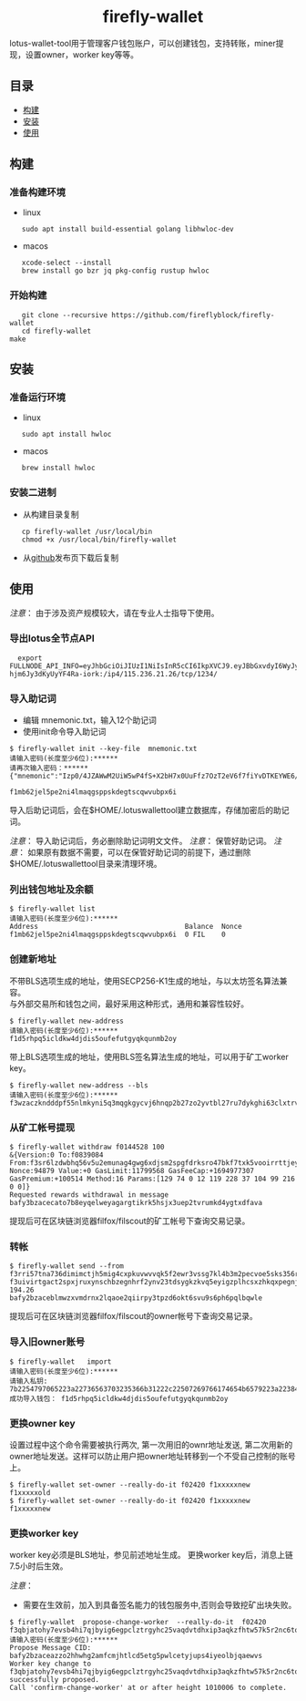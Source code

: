 <h1 align="center">firefly-wallet </h1>

<!--
<p align="center">
  <a href="https://circleci.com/gh/filecoin-project/lotus"><img src="https://circleci.com/gh/filecoin-project/lotus.svg?style=svg"></a>
  <a href="https://codecov.io/gh/filecoin-project/lotus"><img src="https://codecov.io/gh/filecoin-project/lotus/branch/master/graph/badge.svg"></a>
  <a href="https://goreportcard.com/report/github.com/filecoin-project/lotus"><img src="https://goreportcard.com/badge/github.com/filecoin-project/lotus" /></a>  
  <a href=""><img src="https://img.shields.io/badge/golang-%3E%3D1.15.5-blue.svg" /></a>
  <br>
</p>
-->

lotus-wallet-tool用于管理客户钱包账户，可以创建钱包，支持转账，miner提现，设置owner，worker key等等。

## 目录

- [构建](#构建)
- [安装](#安装)
- [使用](#使用)

## 构建

### 准备构建环境

- linux

```
   sudo apt install build-essential golang libhwloc-dev  

```

- macos

```
   xcode-select --install 
   brew install go bzr jq pkg-config rustup hwloc 
```

### 开始构建

```
   git clone --recursive https://github.com/fireflyblock/firefly-wallet
   cd firefly-wallet
make 
```

## 安装

### 准备运行环境

- linux

```
   sudo apt install hwloc
```

- macos

```
   brew install hwloc
```

### 安装二进制

- 从构建目录复制

```
   cp firefly-wallet /usr/local/bin
   chmod +x /usr/local/bin/firefly-wallet
```

- 从[github](https://github.com/fireflyblock/firefly-wallet)发布页下载后复制


## 使用

*注意*： 由于涉及资产规模较大，请在专业人士指导下使用。

### 导出lotus全节点API 

```
  export FULLNODE_API_INFO=eyJhbGciOiJIUzI1NiIsInR5cCI6IkpXVCJ9.eyJBbGxvdyI6WyJyZWFkIiwid3JpdGUifX0.Y4KESS8FmSOF4Kkk6So2-hjm6Jy3dKyUyYF4Ra-iork:/ip4/115.236.21.26/tcp/1234/
```

### 导入助记词

- 编辑 mnemonic.txt，输入12个助记词
- 使用init命令导入助记词

```
$ firefly-wallet init --key-file  mnemonic.txt 
请输入密码(长度至少6位):******
请再次输入密码：******
{"mnemonic":"Izp0/4JZAWwM2UiW5wP4fS+X2bH7x0UuFfz7OzT2eV6f7fiYvDTKEYWE6/tvk8O0RKPhYOeV5G6NULFdZrAcNsRmC1SI6im7/Ap+NnopHTE=","iv":"bkmnXfbmKbND5V/IzsiSLA==","salt":"0N1N0TML0SG1Berww1/PPekN1uHIt3f7kNlYcnMgTyM="}

f1mb62jel5pe2ni4lmaqgsppskdegtscqwvubpx6i
```

导入后助记词后，会在$HOME/.lotuswallettool建立数据库，存储加密后的助记词。

*注意*： 导入助记词后，务必删除助记词明文文件。
*注意*： 保管好助记词。
*注意*： 如果原有数据不需要，可以在保管好助记词的前提下，通过删除 $HOME/.lotuswallettool目录来清理环境。

### 列出钱包地址及余额

```
$ firefly-wallet list
请输入密码(长度至少6位):******
Address                                    Balance  Nonce  
f1mb62jel5pe2ni4lmaqgsppskdegtscqwvubpx6i  0 FIL    0
```
### 创建新地址

不带BLS选项生成的地址，使用SECP256-K1生成的地址，与以太坊签名算法兼容。  
与外部交易所和钱包之间，最好采用这种形式，通用和兼容性较好。  
```
$ firefly-wallet new-address
请输入密码(长度至少6位):******
f1d5rhpq5icldkw4djdis5oufefutgyqkqunmb2oy

```

带上BLS选项生成的地址，使用BLS签名算法生成的地址，可以用于矿工worker key。  

```
$ firefly-wallet new-address --bls
请输入密码(长度至少6位):******
f3wzaczkndddpf55nlmkyni5q3mqgkgycvj6hnqp2b27zo2yvtbl27ru7dykghi63clxtrv4dsvzvhrmb65coq
```
### 从矿工帐号提现

```
$ firefly-wallet withdraw f0144528 100
&{Version:0 To:f0839084 From:f3sr6lzdwbhq56v5u2emunag4gwg6xdjsm2spgfdrksro47bkf7txk5vooirrttjeyxrvtjmbxeay5ixnd4jaa Nonce:94879 Value:+0 GasLimit:11799568 GasFeeCap:+1694977307 GasPremium:+100514 Method:16 Params:[129 74 0 12 119 228 37 104 99 216 0 0]}
Requested rewards withdrawal in message bafy3bzacecato7b8eyqelweyagargtikrk5hsjx3uep2tvrumkd4ygtxdfava
```

提现后可在区块链浏览器filfox/filscout的矿工帐号下查询交易记录。

### 转帐

```
$ firefly-wallet send --from f3rri57tna736dimimctjh5mig4cxpkuvwvvqk5f2ewr3vssg7kl4b3m2pecvoe5sks356ry2yuklidov6yc5q f3uivirtgact2spxjruxynschbzegnhrf2ynv23tdsygkzkvq5eyigzplhcsxzhkqxpegnjckvd4egtbchicya 194.26
bafy2bzaceblmwzxvmdrnx2lqaoe2qiirpy3tpzd6okt6svu9s6ph6pqlbqwle

```
提现后可在区块链浏览器filfox/filscout的owner帐号下查询交易记录。


### 导入旧owner账号

```
$ firefly-wallet   import  
请输入密码(长度至少6位):******
请输入私钥: 7b2254797065223a22736563703235366b31222c22507269766174654b6579223a2238463966687a5a41434a7530643734576d6a59587537533670554c45723962566f477876384436644954493d227d
成功导入钱包： f1d5rhpq5icldkw4djdis5oufefutgyqkqunmb2oy

```

### 更换owner key

设置过程中这个命令需要被执行两次, 第一次用旧的ownr地址发送, 第二次用新的owner地址发送。这样可以防止用户把owner地址转移到一个不受自己控制的账号上。

```
$ firefly-wallet set-owner --really-do-it f02420 f1xxxxxnew  f1xxxxxold
$ firefly-wallet set-owner --really-do-it f02420 f1xxxxxnew  f1xxxxxnew
```

### 更换worker key

worker key必须是BLS地址，参见前述地址生成。
更换worker key后，消息上链7.5小时后生效。  

*注意*：
- 需要在生效前，加入到具备签名能力的钱包服务中,否则会导致挖矿出块失败。  

```
$ firefly-wallet  propose-change-worker  --really-do-it  f02420  f3qbjatohy7evsb4hi7qjbyig6egpclztrgyhc25vaqdvtdhxip3aqkzfhtw57k5r2nc6tobves66qdak75msa
请输入密码(长度至少6位):******
Propose Message CID: bafy2bzaceazzo2hhwhg2amfcmjhtlcd5etg5pwlcetyjups4iyeolbjqaewvs
Worker key change to f3qbjatohy7evsb4hi7qjbyig6egpclztrgyhc25vaqdvtdhxip3aqkzfhtw57k5r2nc6tobves66qdak75msa successfully proposed.
Call 'confirm-change-worker' at or after height 1010006 to complete.
```
